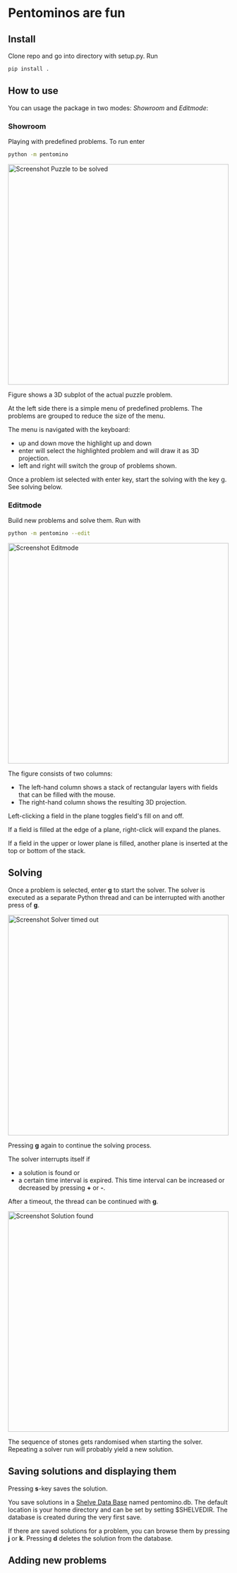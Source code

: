 # Pentominos are fun

## Install

Clone repo and go into directory with setup.py. Run
```bash
pip install .
```
## How to use

You can usage the package in two modes: *Showroom* and *Editmode*: 
### Showroom
Playing with predefined problems. To run enter 
```bash
python -m pentomino
```
<img width="500" alt="Screenshot Puzzle to be solved" src="https://github.com/Hanspe-3019/pyntomino/assets/55148527/20806250-3040-4c8c-ac62-7329fc90ddd7">

Figure shows a 3D subplot of the actual puzzle problem.

At the left side there is a simple menu of predefined problems.
The problems are grouped to reduce the size of the menu.

The menu is navigated with the keyboard:
 - up and down move the highlight up and down
 - enter will select the highlighted problem and will draw it as 3D projection.
 - left and right will switch the group of problems shown.

Once a problem ist selected with enter key, start the solving with the key g.
See solving below.

### Editmode
Build new problems and solve them. Run with
```bash
python -m pentomino --edit
```
<img width="500" alt="Screenshot Editmode" src="https://github.com/Hanspe-3019/pyntomino/assets/55148527/3125270f-a2b0-4f61-b5fc-0880d6beae9e">

The figure consists of two columns:

 - The left-hand column shows a stack of rectangular layers with fields that can be filled with the mouse.
 - The right-hand column shows the resulting 3D projection.

Left-clicking a field in the plane toggles field's fill on and off.

If a field is filled at the edge of a plane, right-click will expand the planes.

If a field in the upper or lower plane is filled, another plane is inserted at the top or bottom of the stack.  



## Solving
Once a problem is selected, enter **g** to start the solver.
The solver is executed as a separate Python thread
and can be interrupted with another press of **g**.

<img width="500" alt="Screenshot Solver timed out" src="https://github.com/Hanspe-3019/pyntomino/assets/55148527/1a20c1f8-715c-40d6-a44c-84792563e7e6">


Pressing **g** again to continue the solving process.

The solver interrupts itself if
 - a solution is found or
 - a certain time interval is expired. This time interval can be increased or decreased
by pressing **+** or **-**.

After a timeout, the thread can be continued with **g**.

<img width="500" alt="Screenshot Solution found" src="https://github.com/Hanspe-3019/pyntomino/assets/55148527/5b05f658-8fc1-45b1-bc56-bb366733b5af">


The sequence of stones gets randomised when starting the solver.
Repeating a solver run will probably yield a new solution.

## Saving solutions and displaying them

Pressing **s**-key saves the solution. 

You save solutions in a [Shelve Data Base](https://docs.python.org/3/library/shelve.html) named pentomino.db.
The default location is your home directory and can be set by setting $SHELVEDIR.
The database is created during the very first save.


If there are saved solutions for a problem, you can browse them
by pressing **j** or **k**. Pressing **d** deletes the solution from the database.

## Adding new problems





